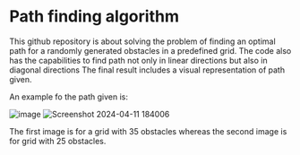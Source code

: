# Path finding algorithm

This github repository is about solving the problem of finding an optimal path for a randomly generated obstacles in a predefined grid. The code also has the capabilities to find path not only in linear directions but also in diagonal directions
The final result includes a visual representation of path given.

An example fo the path given is:

![image](https://github.com/Bhavan-Arimanda/Path-Finding/assets/145285248/7077da81-38ce-42a3-8554-f72eb061516f)
![Screenshot 2024-04-11 184006](https://github.com/Bhavan-Arimanda/Path-Finding/assets/145285248/d7c9e537-342f-4996-9af7-1ceb2657ba47)

The first image is for a grid with 35 obstacles whereas the second image is for grid with 25 obstacles.

